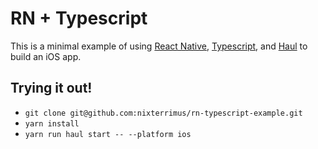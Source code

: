 # RN + Typescript

This is a minimal example of using [React Native](https://facebook.github.io/react-native/), [Typescript](https://www.typescriptlang.org), and [Haul](https://github.com/callstack-io/haul) to build an iOS app.

## Trying it out!

- `git clone git@github.com:nixterrimus/rn-typescript-example.git`
- `yarn install`
- `yarn run haul start -- --platform ios`
